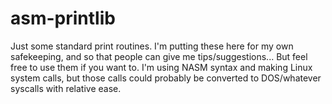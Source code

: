 asm-printlib
============

Just some standard print routines. I'm putting these here for my own safekeeping, and so that people can give me tips/suggestions... But feel free to use them if you want to. I'm using NASM syntax and making Linux system calls, but those calls could probably be converted to DOS/whatever syscalls with relative ease.
